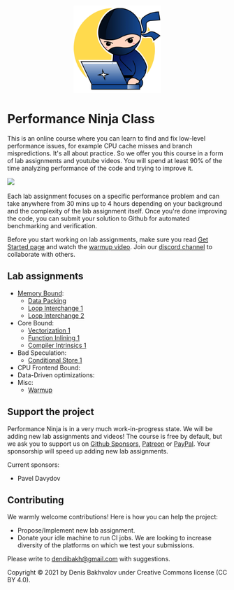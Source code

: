 <p align="center"> <img src="/logo.jpg" width=200> </p>

# Performance Ninja Class

This is an online course where you can learn to find and fix low-level performance issues, for example CPU cache misses and branch mispredictions. It's all about practice. So we offer you this course in a form of lab assignments and youtube videos. You will spend at least 90% of the time analyzing performance of the code and trying to improve it.

[<img src="https://drive.google.com/uc?export=view&id=1pYZEkSV3fiLo04b0UdJzHoEhLkhc6T09" width="50%">](https://www.youtube.com/watch?v=2tzdkC6IDbo&list=PLRWO2AL1QAV6bJAU2kgB4xfodGID43Y5d)

Each lab assignment focuses on a specific performance problem and can take anywhere from 30 mins up to 4 hours depending on your background and the complexity of the lab assignment itself. Once you're done improving the code, you can submit your solution to Github for automated benchmarking and verification.

Before you start working on lab assignments, make sure you read [Get Started page](GetStarted.md) and watch the [warmup video](https://youtu.be/jFRwAcIoLgQ). Join our [discord channel](https://discord.gg/8h6gEzgMDY) to collaborate with others.

## Lab assignments

* [Memory Bound](labs/memory_bound):
  * [Data Packing](labs/memory_bound/data_packing)
  * [Loop Interchange 1](labs/memory_bound/loop_interchange_1)
  * [Loop Interchange 2](labs/memory_bound/loop_interchange_2)
* Core Bound:
  * [Vectorization 1](labs/core_bound/vectorization_1)
  * [Function Inlining 1](labs/core_bound/function_inlining_1)
  * [Compiler Intrinsics 1](labs/core_bound/compiler_intrinsics_1)
* Bad Speculation:
  * [Conditional Store 1](labs/bad_speculation/conditional_store_1)
* CPU Frontend Bound:
* Data-Driven optimizations:
* Misc:
  * [Warmup](labs/misc/warmup)

## Support the project

Performance Ninja is in a very much work-in-progress state. We will be adding new lab assignments and videos! The course is free by default, but we ask you to support us on [Github Sponsors](https://github.com/sponsors/dendibakh), [Patreon](https://www.patreon.com/dendibakh) or [PayPal](https://www.paypal.com/cgi-bin/webscr?cmd=_donations&business=TBM3NW8TKTT34&currency_code=USD&source=url). Your sponsorship will speed up adding new lab assignments.

Current sponsors:
* Pavel Davydov

## Contributing

We warmly welcome contributions! Here is how you can help the project:
* Propose/Implement new lab assignment.
* Donate your idle machine to run CI jobs. We are looking to increase diversity of the platforms on which we test your submissions.

Please write to dendibakh@gmail.com with suggestions.

Copyright © 2021 by Denis Bakhvalov under Creative Commons license (CC BY 4.0).
